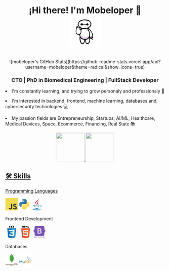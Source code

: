 
<h1 align="center">¡Hi there! I'm Mobeloper 👋 <a> <br> <img aling="left" width="100" height="100" src="https://github.com/anagvillanueva/anagvillanueva/blob/main/4Snj.gif?raw=true" /></a></h1>

## 
  
  <div align="center"> 
    ![mobeloper's GitHub Stats](https://github-readme-stats.vercel.app/api?username=mobeloper&theme=radical&show_icons=true)
  </div>

 <h3 align="center"> CTO | PhD in Biomedical Engineering | FullStack Developer </h3>
 <div>
  <p> <li> I'm constantly learning, and trying to grow personaly and professionaly 🚀 <p>
  <p> <li> I'm interested in backend, frontend, machine learning, databases and, cybersecurity technologies 💻<p>
  <p> <li> My passion fields are Entrepreneurship, Startups, AI/ML, Healthcare, Medical Devices, Space, Ecommerce, Financing, Real State 📚 <p>
  <!-- <p> <li> You can send me an email here: anagutierrez87@aragon.unam.mx 💌 <p> -->
</div>
  
<div align="center">
<a href="https://www.credly.com/badges/764a5830-980b-4454-85d5-f3f33fdd95e4" target="_blank"><img aling="center" width="90" height="90" src="https://user-images.githubusercontent.com/54164289/177465006-4dc8128a-29f9-4335-abbb-8801e22655c3.png"> 
<a href="https://www.credly.com/badges/dd7a10db-05e8-458b-aad5-b729a8d86da0" target="_blank"> <img aling="center" width="90" height="90" src="https://user-images.githubusercontent.com/54164289/177465014-fa14b8ef-c216-4d9a-b857-3adb46626e47.png"> 
</div>

<!--
## 📱 Connect with me
[![linkedin](https://img.shields.io/badge/linkedin-0A66C2?style=for-the-badge&logo=linkedin&logoColor=white)](https://https://www.linkedin.com/in/ana-fernanda-guti%C3%A9rrez-villanueva/)
[![twitter](https://img.shields.io/badge/twitter-1DA1F2?style=for-the-badge&logo=twitter&logoColor=white)](https://twitter.com/ana_gvillanueva)
-->


## 🛠 Skills
  
  <p>Programming Languages</p>
 
<a href="https://developer.mozilla.org/en-US/docs/Web/JavaScript" target="_blank" rel="noreferrer"> <img src="https://raw.githubusercontent.com/devicons/devicon/master/icons/javascript/javascript-original.svg" alt="javascript" width="40" height="40"/><img src="https://raw.githubusercontent.com/devicons/devicon/master/icons/python/python-original.svg" alt="python" width="40" height="40"/></a><img src="https://raw.githubusercontent.com/devicons/devicon/master/icons/java/java-original.svg" alt="java" width="40" height="40"/></a>
 
  <p>Frontend Development</p>
  
  <img src="https://raw.githubusercontent.com/devicons/devicon/master/icons/css3/css3-original-wordmark.svg" alt="css3" width="40" height="40"/> </a> <img src="https://raw.githubusercontent.com/devicons/devicon/master/icons/html5/html5-original-wordmark.svg" alt="html5" width="40" height="40"/> <img src="https://raw.githubusercontent.com/devicons/devicon/master/icons/bootstrap/bootstrap-plain-wordmark.svg" alt="bootstrap" width="40" height="40"/> </a>
    
  <p>Databases</p>
  
<img src="https://raw.githubusercontent.com/devicons/devicon/master/icons/mongodb/mongodb-original-wordmark.svg" alt="mongodb" width="40" height="40"/> </a> <a href="https://www.mysql.com/" target="_blank" rel="noreferrer"> 
<img src="https://raw.githubusercontent.com/devicons/devicon/master/icons/mysql/mysql-original-wordmark.svg" alt="mysql" width="40" height="40"/> </a>
 

<!--
- 🔭 I’m currently working on ...
- 🌱 I’m currently learning ...
- 👯 I’m looking to collaborate on ...
- 🤔 I’m looking for help with ...
- 💬 Ask me about ...
- 📫 How to reach me: ...
- 😄 Pronouns: ...
- ⚡ Fun fact: ...
-->
